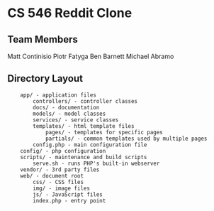 # CS 546 Reddit Clone

## Team Members

Matt Continisio
Piotr Fatyga
Ben Barnett
Michael Abramo

## Directory Layout

        app/ - application files
            controllers/ - controller classes
            docs/ - documentation
            models/ - model classes
            services/ - service classes
            templates/ - html template files
                pages/ - templates for specific pages
                partials/ - common templates used by multiple pages
            config.php - main configuration file
        config/ - php configuration
        scripts/ - maintenance and build scripts
            serve.sh - runs PHP's built-in webserver
        vendor/ - 3rd party files
        web/ - document root
            css/ - CSS files
            img/ - image files
            js/ - JavaScript files
            index.php - entry point

